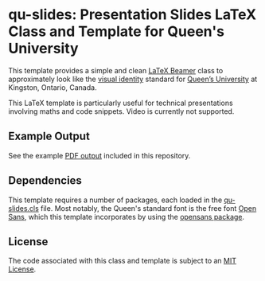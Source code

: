 # qu-slides: Presentation Slides LaTeX Class and Template for Queen's University

This template provides a simple and clean [LaTeX Beamer](https://ctan.org/pkg/beamer) class to approximately look like the [visual identity](https://www.queensu.ca/brand-central/) standard for [Queen’s University](http://www.queensu.ca) at Kingston, Ontario, Canada. 

This LaTeX template is particularly useful for technical presentations involving maths and code snippets.  Video is currently not supported.

## Example Output

See the example [PDF output](qu-slides-example.pdf) included in this repository.

## Dependencies

This template requires a number of packages, each loaded in the [qu-slides.cls](qu-slides.cls) file.  Most notably, the Queen's standard font is the free font [Open Sans](https://fonts.google.com/specimen/Open+Sans), which this template incorporates by using the [opensans package](https://tug.org/FontCatalogue/opensans/).

## License

The code associated with this class and template is subject to an [MIT License](LICENSE).
